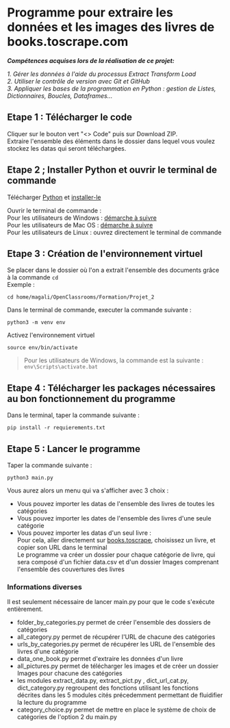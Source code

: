 # Programme pour extraire les données et les images des livres de books.toscrape.com
***Compétences acquises lors de la réalisation de ce projet:***  
  
*1. Gérer les données à l'aide du processus Extract Transform Load*  
*2. Utiliser le contrôle de version avec Git et GitHub*  
*3. Appliquer les bases de la programmation en Python : gestion de Listes, Dictionnaires, Boucles, Dataframes...*  

## Etape 1 : Télécharger le code

Cliquer sur le bouton vert "<> Code" puis sur Download ZIP.  
Extraire l'ensemble des éléments dans le dossier dans lequel vous voulez stockez les datas qui seront téléchargées.  

## Etape 2 ; Installer Python et ouvrir le terminal de commande

Télécharger [Python](https://www.python.org/downloads/) et [installer-le](https://fr.wikihow.com/installer-Python)  

Ouvrir le terminal de commande :  
Pour les utilisateurs de Windows : [démarche à suivre ](https://support.kaspersky.com/fr/common/windows/14637#block0)  
Pour les utilisateurs de Mac OS : [démarche à suivre ](https://support.apple.com/fr-fr/guide/terminal/apd5265185d-f365-44cb-8b09-71a064a42125/mac)  
Pour les utilisateurs de Linux : ouvrez directement le terminal de commande   

## Etape 3 : Création de l'environnement virtuel

Se placer dans le dossier où l'on a extrait l'ensemble des documents grâce à la commande ``cd``  
Exemple :
```
cd home/magali/OpenClassrooms/Formation/Projet_2
```


Dans le terminal de commande, executer la commande suivante :
```
python3 -m venv env
```


Activez l'environnement virtuel
```
source env/bin/activate
```
> Pour les utilisateurs de Windows, la commande est la suivante : 
> ``` env\Scripts\activate.bat ```

## Etape 4 : Télécharger les packages nécessaires au bon fonctionnement du programme

Dans le terminal, taper la commande suivante :
```
pip install -r requierements.txt
```

## Etape 5 : Lancer le programme

Taper la commande suivante :
```
python3 main.py
```
Vous aurez alors un menu qui va s'afficher avec 3 choix :  
* Vous pouvez importer les datas de l'ensemble des livres de toutes les catégories  
* Vous pouvez importer les dates de l'ensemble des livres d'une seule catégorie  
* Vous pouvez importer les datas d'un seul livre :  
Pour cela, aller directement sur [books.toscrape](http://books.toscrape.com), choisissez un livre, et copier son URL dans le terminal    
Le programme va créer un dossier pour chaque catégorie de livre, qui sera composé d'un fichier data.csv et d'un dossier Images comprenant l'ensemble des couvertures des livres


### Informations diverses
Il est seulement nécessaire de lancer main.py pour que le code s'exécute entièrement.
* folder_by_categories.py permet de créer l'ensemble des dossiers de catégories
* all_category.py permet de récupérer l'URL de chacune des catégories
* urls_by_categories.py permet de récupérer les URL de l'ensemble des livres d'une catégorie
* data_one_book.py permet d'extraire les données d'un livre
* all_pictures.py permet de télécharger les images et de créer un dossier Images pour chacune des catégories
* les modules extract_data.py, extract_pict.py , dict_url_cat.py, dict_category.py regroupent des fonctions utilisant les fonctions décrites dans les 5 modules cités précedemment permettant de fluidifier la lecture du programme
* category_choice.py permet de mettre en place le système de choix de catégories de l'option 2 du main.py
